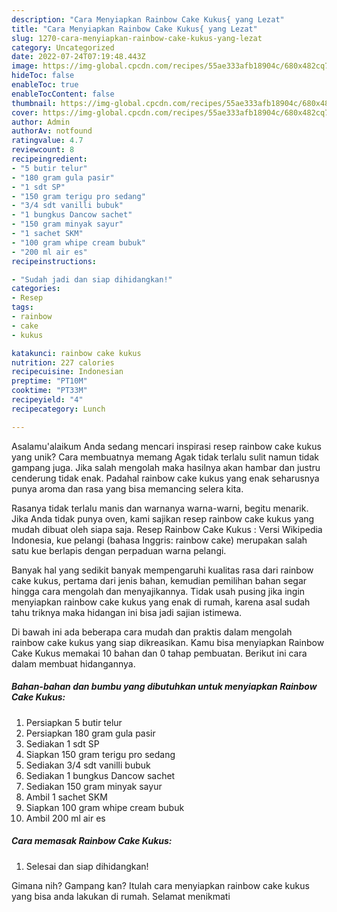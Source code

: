 ```yaml
---
description: "Cara Menyiapkan Rainbow Cake Kukus{ yang Lezat"
title: "Cara Menyiapkan Rainbow Cake Kukus{ yang Lezat"
slug: 1270-cara-menyiapkan-rainbow-cake-kukus-yang-lezat
category: Uncategorized
date: 2022-07-24T07:19:48.443Z
image: https://img-global.cpcdn.com/recipes/55ae333afb18904c/680x482cq70/rainbow-cake-kukus-foto-resep-utama.jpg
hideToc: false
enableToc: true
enableTocContent: false
thumbnail: https://img-global.cpcdn.com/recipes/55ae333afb18904c/680x482cq70/rainbow-cake-kukus-foto-resep-utama.jpg
cover: https://img-global.cpcdn.com/recipes/55ae333afb18904c/680x482cq70/rainbow-cake-kukus-foto-resep-utama.jpg
author: Admin
authorAv: notfound
ratingvalue: 4.7
reviewcount: 8
recipeingredient:
- "5 butir telur"
- "180 gram gula pasir"
- "1 sdt SP"
- "150 gram terigu pro sedang"
- "3/4 sdt vanilli bubuk"
- "1 bungkus Dancow sachet"
- "150 gram minyak sayur"
- "1 sachet SKM"
- "100 gram whipe cream bubuk"
- "200 ml air es"
recipeinstructions:

- "Sudah jadi dan siap dihidangkan!"
categories:
- Resep
tags:
- rainbow
- cake
- kukus

katakunci: rainbow cake kukus 
nutrition: 227 calories
recipecuisine: Indonesian
preptime: "PT10M"
cooktime: "PT33M"
recipeyield: "4"
recipecategory: Lunch

---
```



Asalamu'alaikum Anda sedang mencari inspirasi resep rainbow cake kukus yang unik? Cara membuatnya memang Agak tidak terlalu sulit namun tidak gampang juga. Jika salah mengolah maka hasilnya akan hambar dan justru cenderung tidak enak. Padahal rainbow cake kukus yang enak seharusnya punya aroma dan rasa yang bisa memancing selera kita.


Rasanya tidak terlalu manis dan warnanya warna-warni, begitu menarik. Jika Anda tidak punya oven, kami sajikan resep rainbow cake kukus yang mudah dibuat oleh siapa saja. Resep Rainbow Cake Kukus : Versi Wikipedia Indonesia, kue pelangi (bahasa Inggris: rainbow cake) merupakan salah satu kue berlapis dengan perpaduan warna pelangi.

Banyak hal yang sedikit banyak mempengaruhi kualitas rasa dari rainbow cake kukus, pertama dari jenis bahan, kemudian pemilihan bahan segar hingga cara mengolah dan menyajikannya. Tidak usah pusing jika ingin menyiapkan rainbow cake kukus yang enak di rumah, karena asal sudah tahu triknya maka hidangan ini bisa jadi sajian istimewa.


Di bawah ini ada beberapa cara mudah dan praktis dalam mengolah rainbow cake kukus yang siap dikreasikan. Kamu bisa menyiapkan Rainbow Cake Kukus memakai 10 bahan dan 0 tahap pembuatan. Berikut ini cara dalam membuat hidangannya.

<!--inarticleads1-->

##### Bahan-bahan dan bumbu yang dibutuhkan untuk menyiapkan Rainbow Cake Kukus:

1. Persiapkan 5 butir telur
1. Persiapkan 180 gram gula pasir
1. Sediakan 1 sdt SP
1. Siapkan 150 gram terigu pro sedang
1. Sediakan 3/4 sdt vanilli bubuk
1. Sediakan 1 bungkus Dancow sachet
1. Sediakan 150 gram minyak sayur
1. Ambil 1 sachet SKM
1. Siapkan 100 gram whipe cream bubuk
1. Ambil 200 ml air es




<!--inarticleads2-->

##### Cara memasak Rainbow Cake Kukus:


1. Selesai dan siap dihidangkan!



Gimana nih? Gampang kan? Itulah cara menyiapkan rainbow cake kukus yang bisa anda lakukan di rumah. Selamat menikmati
